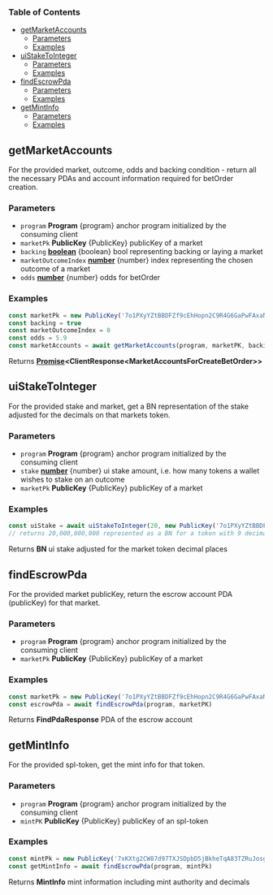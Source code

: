 <!-- Generated by documentation.js. Update this documentation by updating the source code. -->

### Table of Contents

*   [getMarketAccounts][1]
    *   [Parameters][2]
    *   [Examples][3]
*   [uiStakeToInteger][4]
    *   [Parameters][5]
    *   [Examples][6]
*   [findEscrowPda][7]
    *   [Parameters][8]
    *   [Examples][9]
*   [getMintInfo][10]
    *   [Parameters][11]
    *   [Examples][12]

## getMarketAccounts

For the provided market, outcome, odds and backing condition - return all the necessary PDAs and account information required for betOrder creation.

### Parameters

*   `program` **Program** {program} anchor program initialized by the consuming client
*   `marketPk` **PublicKey** {PublicKey} publicKey of a market
*   `backing` **[boolean][13]** {boolean} bool representing backing or laying a market
*   `marketOutcomeIndex` **[number][14]** {number} index representing the chosen outcome of a market
*   `odds` **[number][14]** {number} odds for betOrder

### Examples

```javascript
const marketPk = new PublicKey('7o1PXyYZtBBDFZf9cEhHopn2C9R4G6GaPwFAxaNWM33D')
const backing = true
const marketOutcomeIndex = 0
const odds = 5.9
const marketAccounts = await getMarketAccounts(program, marketPK, backing, marketOutcomeIndex, odds)
```

Returns **[Promise][15]\<ClientResponse\<MarketAccountsForCreateBetOrder>>**&#x20;

## uiStakeToInteger

For the provided stake and market, get a BN representation of the stake adjusted for the decimals on that markets token.

### Parameters

*   `program` **Program** {program} anchor program initialized by the consuming client
*   `stake` **[number][14]** {number} ui stake amount, i.e. how many tokens a wallet wishes to stake on an outcome
*   `marketPk` **PublicKey** {PublicKey} publicKey of a market

### Examples

```javascript
const uiStake = await uiStakeToInteger(20, new PublicKey('7o1PXyYZtBBDFZf9cEhHopn2C9R4G6GaPwFAxaNWM33D'), program)
// returns 20,000,000,000 represented as a BN for a token with 9 decimals
```

Returns **BN** ui stake adjusted for the market token decimal places

## findEscrowPda

For the provided market publicKey, return the escrow account PDA (publicKey) for that market.

### Parameters

*   `program` **Program** {program} anchor program initialized by the consuming client
*   `marketPk` **PublicKey** {PublicKey} publicKey of a market

### Examples

```javascript
const marketPk = new PublicKey('7o1PXyYZtBBDFZf9cEhHopn2C9R4G6GaPwFAxaNWM33D')
const escrowPda = await findEscrowPda(program, marketPK)
```

Returns **FindPdaResponse** PDA of the escrow account

## getMintInfo

For the provided spl-token, get the mint info for that token.

### Parameters

*   `program` **Program** {program} anchor program initialized by the consuming client
*   `mintPK` **PublicKey** {PublicKey} publicKey of an spl-token

### Examples

```javascript
const mintPk = new PublicKey('7xKXtg2CW87d97TXJSDpbD5jBkheTqA83TZRuJosgAsU')
const getMintInfo = await findEscrowPda(program, mintPk)
```

Returns **MintInfo** mint information including mint authority and decimals

[1]: #getmarketaccounts

[2]: #parameters

[3]: #examples

[4]: #uistaketointeger

[5]: #parameters-1

[6]: #examples-1

[7]: #findescrowpda

[8]: #parameters-2

[9]: #examples-2

[10]: #getmintinfo

[11]: #parameters-3

[12]: #examples-3

[13]: https://developer.mozilla.org/docs/Web/JavaScript/Reference/Global_Objects/Boolean

[14]: https://developer.mozilla.org/docs/Web/JavaScript/Reference/Global_Objects/Number

[15]: https://developer.mozilla.org/docs/Web/JavaScript/Reference/Global_Objects/Promise
